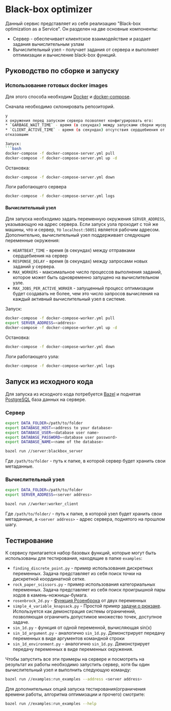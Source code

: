 # Black-box optimizer
Данный сервис представляет из себя реализацию "Black-box optimization as a Service". Он разделен на две основные
компоненты:

* Сервер - обеспечивает клиентское взаимодействие и раздает задания вычислительным узлам
* Вычислительный узел - получает задания от сервера и выполняет оптимизации и вычисление black-box функций. 
## Руководство по сборке и запуску
### Использование готовых docker images
Для этого способа необходим [Docker](https://www.docker.com/) и [docker-compose](https://docs.docker.com/compose/).

Сначала необходимо склонировать репозиторий.
```bash
y
х окружения перед запуском сервера позволяет конфигурировать его:
* `GARBAGE_WAIT_TIME` - время (в секундах) между запусками сборки мусора
* `CLIENT_ACTIVE_TIME` - время (в секундах) отсутствия сердцебиения от вычислительного узла после которого он признается
отказавшим

Запуск:
```bash
docker-compose -f docker-compose-server.yml pull
docker-compose -f docker-compose-server.yml up -d
```
Остановка:
```bash
docker-compose -f docker-compose-server.yml down
```
Логи работающего сервера
```bash
docker-compose -f docker-compose-server.yml logs
```
#### Вычислительный узел
Для запуска необходимо задать переменную окружения `SERVER_ADDRESS`, указывающую на адрес сервера.
Если запуск узла проходит с той же машины, что и сервер, то `localhost:50051` является рабочим адресом. Дополнительно, 
вычислительный узел поддерживает следующие переменные окружения:
* `HEARTBEAT_TIME` - время (в секундах) между отправками сердцебиения на сервер
* `RESPONSE_DELAY` - время (в секундах) между запросами новых заданий у сервера.
* `MAX_WORKERS` - максимальное число процессов выполнения заданий, которое может быть одновременно запущено на
вычислительном узле.
* `MAX_JOBS_PER_ACTIVE_WORKER` - запущенный процесс оптимизации будет создавать не более, чем это число запросов
вычисления на каждый активный вычислительный узел в системе. 

Запуск:
```bash
docker-compose -f docker-compose-worker.yml pull
export SERVER_ADDRESS=<address>
docker-compose -f docker-compose-worker.yml up -d
```
Остановка:
```bash
docker-compose -f docker-compose-worker.yml down
```
Логи работающего узла:
```bash
docker-compose -f docker-compose-worker.yml logs
```
## Запуск из исходного кода
Для запуска из исходного кода потребуется [Bazel](https://bazel.build/) и поднятая
[PostgreSQL](https://www.postgresql.org/) база данных на сервере.
### Сервер
```bash
export DATA_FOLDER=/path/to/folder
export DATABASE_HOST=<address to your database>
export DATABASE_USER=<database user name>
export DATABASE_PASSWORD=<database user password>
export DATABASE_NAME=<name of the database>

bazel run //server:blackbox_server
```
Где `/path/to/folder` - путь к папке, в которой сервер будет хранить свои метаданные.
### Вычислительный узел
```bash
export DATA_FOLDER=/path/to/folder
export SERVER_ADDRESS=<server address>

bazel run //worker:worker_client
```
Где `/path/to/folder/` - путь к папке, в которой узел будет хранить свои метаданные, а `<server address>` - адрес
сервера, поднятого на прошлом шагу.
## Тестирование
К сервису прилагается набор базовых функций, которые могут быть использованы для тестирования, находящие в папке 
`examples`:
* `finding_discrete_point.py` - пример использования дискретных переменных. Задача представляет из себя поиск точки на
дискретной координатной сетке.
* `rock_paper_scissors.py` - пример использования категориальных переменных. Задача представляет из себя поиск
проигрышной пары ходов в камень-ножницы-бумага.
* `rosenbrock_2d.py` - [Функция Розенброка](https://en.wikipedia.org/wiki/Rosenbrock_function) от двух переменных
* `simple_4_variable_knapsack.py` - Простой пример [задачи о рюкзаке](https://en.wikipedia.org/wiki/Knapsack_problem).
Используется как демонстрация системы ограничений, позволяющая ограничить допустимое множество точек, доступное задаче. 
* `sin_1d.py` - функция от одной переменной, вычисляющая sin(x)
* `sin_1d_argument.py` - аналогично `sin_1d.py`. Демонстрирует передачу переменных в виде аргументов командной строки
* `sin_1d_environment.py` - аналогично `sin_1d.py`. Демонстрирует передачу переменных в виде переменных окружения.

Чтобы запустить все эти примеры на сервере и посмотреть на результат их работы необходимо запустить сервер, хотя бы один
 вычислительный узел и выполнить
следующую команду:
```bash
bazel run //examples:run_examples --address <server address>
```
Для дополнительных опций запуска тестирования(ограничения времени работы, алгоритма оптимизации и прочего) смотрите:
```bash
bazel run //examples:run_examples --help
```
